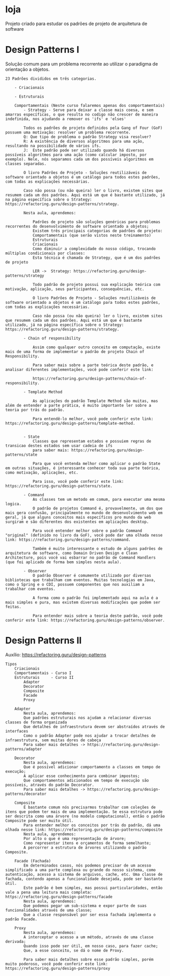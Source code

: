 # loja
Projeto criado para estudar os padrões de projeto de arquitetura de software

# Design Patterns I
Solução comum para um problema recorrente ao utilizar o paradigma de orientação a objetos.

    23 Padrões divididos em três categorias.

        - Criacionais

        - Estruturais

        Comportamentais (Neste curso falaremos apenas dos comportamentais)
            - Strategy - Serve para deixar a classe mais coesa, e sem amarras específicas, o que resulta no codigo não crescer de maneira indefinida, nos ajudando a remover os 'ifs' e 'elses'

            Todos os padrões de projeto definidos pela Gang of Four (GoF) possuem uma motivação: resolver um problema recorrente.
            Q: Que tipo de problema o padrão Strategy visa resolver?
            R: A existência de diversos algoritmos para uma ação, resultando na possibilidade de vários ifs.
            J:  Este padrão pode ser utilizado quando há diversos possíveis algoritmos para uma ação (como calcular imposto, por exemplo). Nele, nós separamos cada um dos possíveis algoritmos em classes separadas.

            O livro Padrões de Projeto - Soluções reutilizáveis de software orientado a objetos é um catálogo para todos estes padrões, com todas as explicações necessárias.

            Caso não possa (ou não queira) ler o livro, existem sites que resumem cada um dos padrões. Aqui está um que é bastante utilizado, já na página específica sobre o Strategy: https://refactoring.guru/design-patterns/strategy.

            Nesta aula, aprendemos:
                
                Padrões de projeto são soluções genéricas para problemas recorrentes do desenvolvimento de software orientado a objetos;
                Existem três principais categorias de padrões de projeto:
                Comportamentais (que serão vistos neste treinamento)
                Estruturais
                Criacionais
                Como diminuir a complexidade do nosso código, trocando múltiplas condicionais por classes:
                Esta técnica é chamada de Strategy, que é um dos padrões de projeto

                LER ->  Strategy: https://refactoring.guru/design-patterns/strategy

                Todo padrão de projeto possui sua explicação teórica com motivação, aplicação, seus participantes, consequências, etc.

                O livro Padrões de Projeto - Soluções reutilizáveis de software orientado a objetos é um catálogo para todos estes padrões, com todas as explicações necessárias.

                Caso não possa (ou não queira) ler o livro, existem sites que resumem cada um dos padrões. Aqui está um que é bastante utilizado, já na página específica sobre o Strategy: https://refactoring.guru/design-patterns/strategy.

            - Chain of responsibility

                Assim como qualquer outro conceito em computação, existe mais de uma forma de implementar o padrão de projeto Chain of Responsibility.

                Para saber mais sobre a parte teórica deste padrão, e analisar diferentes implementações, você pode conferir este link:

                https://refactoring.guru/design-patterns/chain-of-responsibility.

            - Template Method

                As aplicações do padrão Template Method são muitas, mas além de entender a parte prática, é muito importante ler sobre a teoria por trás do padrão.

                Para entendê-lo melhor, você pode conferir este link: https://refactoring.guru/design-patterns/template-method.

            
            - State
                Classes que representam estados e possuiem regras de transicao destes estados sem usar cadeia de ifs
                para saber mais: https://refactoring.guru/design-patterns/state

                Para que você entenda melhor como aplicar o padrão State em outras situações, é interessante conhecer toda sua parte teórica, como motivação, aplicações, etc.

                Para isso, você pode conferir este link: https://refactoring.guru/design-patterns/state.

            - Command
                As classes tem um metodo em comum, para executar uma mesma logica.
                O padrão de projetos Command é, provavelmente, um dos que mais gera confusão, principalmente no mundo de desenvolvimento web em geral, já que alguns conceitos mais específicos pro mundo da web surgiram e são diferentes dos existentes em aplicações desktop.

                Para você entender melhor sobre o padrão Command "original" (definido no livro da GoF), você pode dar uma olhada nesse link: https://refactoring.guru/design-patterns/command.

                Também é muito interessante o estudo de alguns padrões de arquitetura de software, como Domain Driven Design e Clean Architecture, pois você vai esbarrar no padrão de Command Handlers (que foi aplicado de forma bem simples nesta aula).

            - Observer
                O padrão Observer é comumente utilizado por diversas bibliotecas que trabalham com eventos. Muitas tecnologias em Java, como o Spring e o CDI, possuem componentes que nos auxiliam a trabalhar com eventos.

                A forma como o padrão foi implementado aqui na aula é a mais simples e pura, mas existem diversas modificações que podem ser feitas.

                Para entender mais sobre a teoria deste padrão, você pode conferir este link: https://refactoring.guru/design-patterns/observer.

# Design Patterns II
Auxílio: https://refactoring.guru/design-patterns

    Tipos
        Criacionais     
        Comportamentais - Curso I
        Estruturais     - Curso II
            Adapter
            Decorator
            Composite
            Facade
            Proxy
        
        Adapter
            Nesta aula, aprendemos:
            Que padrões estruturais nos ajudam a relacionar diversas classes de forma organizada
            Que detalhes de infraestrutura devem ser abstraídos através de interfaces
            Como o padrão Adapter pode nos ajudar a trocar detalhes de infraestrutura, sem muitas dores de cabeça      
            Para saber mais detalhes -> https://refactoring.guru/design-patterns/adapter

        Decorator 
            Nesta aula, aprendemos:
            Que é possível adicionar comportamento a classes em tempo de execução;
            A aplicar esse conhecimento para combinar impostos;
            Que comportamentos adicionados em tempo de execução são possíveis, através do padrão Decorator.
            Para saber mais detalhes -> https://refactoring.guru/design-patterns/decorator

        Composite
            É bastante comum nós precisarmos trabalhar com coleções de itens que podem ter mais de uma implementação. Se essa estrutura pode ser descrita como uma árvore (no modelo computacional), então o padrão Composite pode ser muito útil.
            Para entender melhor os conceitos por trás do padrão, dá uma olhada nesse link: https://refactoring.guru/design-patterns/composite
            Nesta aula, aprendemos:
            Por alto o que é uma representação de árvore;
            Como representar itens e orçamentos de forma semelhante;
            A percorrer a estrutura de árvores utilizando o padrão Composite.

        Facade (Fachada)
            Em determinados casos, nós podemos precisar de um acesso simplificado a uma parte complexa ou grande do nosso sistema, como autenticação, acesso a sistema de arquivos, cache, etc. Uma classe de fachada, contendo apenas a funcionalidade desejada, pode ser bastante útil.
            Este padrão é bem simples, mas possui particularidades, então vale a pena uma leitura mais completa: https://refactoring.guru/design-patterns/facade
            Nesta aula, aprendemos:
            Que podemos pegar um sub-sistema e expor parte de suas funcionalidades através de uma classe;
            Que a classe responsável por ser essa fachada implementa o padrão Facade.            

        Proxy
            Nesta aula, aprendemos:
            A interceptar o acesso a um método, através de uma classe derivada;
            Quando isso pode ser útil, em nosso caso, para fazer cache;
            Que, a esse conceito, se dá o nome de Proxy.

            Para saber mais detalhes sobre esse padrão simples, porém muito poderoso, você pode conferir este link: https://refactoring.guru/design-patterns/proxy
